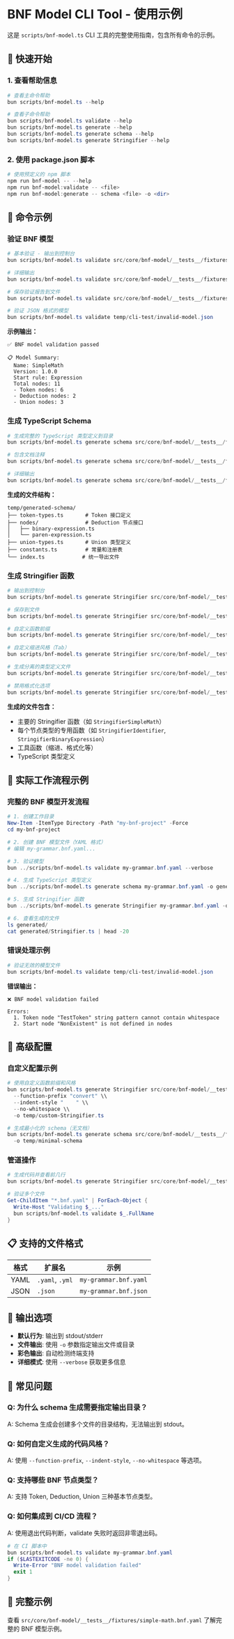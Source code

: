 # BNF Model CLI Tool - 使用示例

这是 `scripts/bnf-model.ts` CLI 工具的完整使用指南，包含所有命令的示例。

## 🚀 快速开始

### 1. 查看帮助信息

```powershell
# 查看主命令帮助
bun scripts/bnf-model.ts --help

# 查看子命令帮助
bun scripts/bnf-model.ts validate --help
bun scripts/bnf-model.ts generate --help
bun scripts/bnf-model.ts generate schema --help
bun scripts/bnf-model.ts generate Stringifier --help
```

### 2. 使用 package.json 脚本

```powershell
# 使用预定义的 npm 脚本
npm run bnf-model -- --help
npm run bnf-model:validate -- <file>
npm run bnf-model:generate -- schema <file> -o <dir>
```

## 📝 命令示例

### 验证 BNF 模型

```powershell
# 基本验证 - 输出到控制台
bun scripts/bnf-model.ts validate src/core/bnf-model/__tests__/fixtures/simple-math.bnf.yaml

# 详细输出
bun scripts/bnf-model.ts validate src/core/bnf-model/__tests__/fixtures/simple-math.bnf.yaml --verbose

# 保存验证报告到文件
bun scripts/bnf-model.ts validate src/core/bnf-model/__tests__/fixtures/simple-math.bnf.yaml -o validation-report.txt

# 验证 JSON 格式的模型
bun scripts/bnf-model.ts validate temp/cli-test/invalid-model.json
```

**示例输出：**
```
✅ BNF model validation passed

📋 Model Summary:
  Name: SimpleMath
  Version: 1.0.0
  Start rule: Expression
  Total nodes: 11
  - Token nodes: 6
  - Deduction nodes: 2
  - Union nodes: 3
```

### 生成 TypeScript Schema

```powershell
# 生成完整的 TypeScript 类型定义到目录
bun scripts/bnf-model.ts generate schema src/core/bnf-model/__tests__/fixtures/simple-math.bnf.yaml -o temp/generated-schema

# 包含文档注释
bun scripts/bnf-model.ts generate schema src/core/bnf-model/__tests__/fixtures/simple-math.bnf.yaml -o temp/generated-schema --include-docs

# 详细输出
bun scripts/bnf-model.ts generate schema src/core/bnf-model/__tests__/fixtures/simple-math.bnf.yaml -o temp/generated-schema --verbose
```

**生成的文件结构：**
```
temp/generated-schema/
├── token-types.ts       # Token 接口定义
├── nodes/               # Deduction 节点接口
│   ├── binary-expression.ts
│   └── paren-expression.ts
├── union-types.ts       # Union 类型定义
├── constants.ts         # 常量和注册表
└── index.ts            # 统一导出文件
```

### 生成 Stringifier 函数

```powershell
# 输出到控制台
bun scripts/bnf-model.ts generate Stringifier src/core/bnf-model/__tests__/fixtures/simple-math.bnf.yaml

# 保存到文件
bun scripts/bnf-model.ts generate Stringifier src/core/bnf-model/__tests__/fixtures/simple-math.bnf.yaml -o temp/Stringifier-functions.ts

# 自定义函数前缀
bun scripts/bnf-model.ts generate Stringifier src/core/bnf-model/__tests__/fixtures/simple-math.bnf.yaml --function-prefix "render" -o temp/render-functions.ts

# 自定义缩进风格（Tab）
bun scripts/bnf-model.ts generate Stringifier src/core/bnf-model/__tests__/fixtures/simple-math.bnf.yaml --indent-style "\\t" -o temp/Stringifier-tabs.ts

# 生成分离的类型定义文件
bun scripts/bnf-model.ts generate Stringifier src/core/bnf-model/__tests__/fixtures/simple-math.bnf.yaml -o temp/Stringifier.ts --types-file

# 禁用格式化选项
bun scripts/bnf-model.ts generate Stringifier src/core/bnf-model/__tests__/fixtures/simple-math.bnf.yaml --no-whitespace --no-formatting -o temp/minimal-Stringifier.ts
```

**生成的文件包含：**
- 主要的 Stringifier 函数（如 `StringifierSimpleMath`）
- 每个节点类型的专用函数（如 `StringifierIdentifier`, `StringifierBinaryExpression`）
- 工具函数（缩进、格式化等）
- TypeScript 类型定义

## 🎯 实际工作流程示例

### 完整的 BNF 模型开发流程

```powershell
# 1. 创建工作目录
New-Item -ItemType Directory -Path "my-bnf-project" -Force
cd my-bnf-project

# 2. 创建 BNF 模型文件（YAML 格式）
# 编辑 my-grammar.bnf.yaml...

# 3. 验证模型
bun ../scripts/bnf-model.ts validate my-grammar.bnf.yaml --verbose

# 4. 生成 TypeScript 类型定义
bun ../scripts/bnf-model.ts generate schema my-grammar.bnf.yaml -o generated/types --include-docs

# 5. 生成 Stringifier 函数
bun ../scripts/bnf-model.ts generate Stringifier my-grammar.bnf.yaml -o generated/Stringifier.ts --types-file

# 6. 查看生成的文件
ls generated/
cat generated/Stringifier.ts | head -20
```

### 错误处理示例

```powershell
# 验证无效的模型文件
bun scripts/bnf-model.ts validate temp/cli-test/invalid-model.json
```

**错误输出：**
```
❌ BNF model validation failed

Errors:
  1. Token node "TestToken" string pattern cannot contain whitespace
  2. Start node "NonExistent" is not defined in nodes
```

## 🔧 高级配置

### 自定义配置示例

```powershell
# 使用自定义函数前缀和风格
bun scripts/bnf-model.ts generate Stringifier src/core/bnf-model/__tests__/fixtures/simple-math.bnf.yaml \\
  --function-prefix "convert" \\
  --indent-style "    " \\
  --no-whitespace \\
  -o temp/custom-Stringifier.ts

# 生成最小化的 schema（无文档）
bun scripts/bnf-model.ts generate schema src/core/bnf-model/__tests__/fixtures/simple-math.bnf.yaml \\
  -o temp/minimal-schema
```

### 管道操作

```powershell
# 生成代码并查看前几行
bun scripts/bnf-model.ts generate Stringifier src/core/bnf-model/__tests__/fixtures/simple-math.bnf.yaml | Select-Object -First 20

# 验证多个文件
Get-ChildItem "*.bnf.yaml" | ForEach-Object { 
  Write-Host "Validating $_..."
  bun scripts/bnf-model.ts validate $_.FullName 
}
```

## 📋 支持的文件格式

| 格式 | 扩展名 | 示例 |
|------|--------|------|
| YAML | `.yaml`, `.yml` | `my-grammar.bnf.yaml` |
| JSON | `.json` | `my-grammar.bnf.json` |

## 🎨 输出选项

- **默认行为**: 输出到 stdout/stderr
- **文件输出**: 使用 `-o` 参数指定输出文件或目录
- **彩色输出**: 自动检测终端支持
- **详细模式**: 使用 `--verbose` 获取更多信息

## 🚨 常见问题

### Q: 为什么 schema 生成需要指定输出目录？
A: Schema 生成会创建多个文件的目录结构，无法输出到 stdout。

### Q: 如何自定义生成的代码风格？
A: 使用 `--function-prefix`, `--indent-style`, `--no-whitespace` 等选项。

### Q: 支持哪些 BNF 节点类型？
A: 支持 Token, Deduction, Union 三种基本节点类型。

### Q: 如何集成到 CI/CD 流程？
A: 使用退出代码判断，validate 失败时返回非零退出码。

```powershell
# 在 CI 脚本中
bun scripts/bnf-model.ts validate my-grammar.bnf.yaml
if ($LASTEXITCODE -ne 0) {
  Write-Error "BNF model validation failed"
  exit 1
}
```

## 🎉 完整示例

查看 `src/core/bnf-model/__tests__/fixtures/simple-math.bnf.yaml` 了解完整的 BNF 模型示例。
